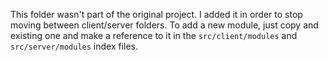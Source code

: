 This folder wasn't part of the original project. I added it in order to stop moving between client/server folders. To add a new module, just copy and existing one and make a reference to it in the `src/client/modules` and `src/server/modules` index files.